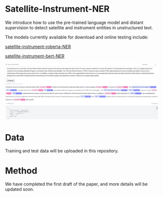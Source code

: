 # Satellite-Instrument-NER
We introduce how to use the pre-trained language model and distant supervision to detect satellite and instrument entities in unstructured text.

The models currently available for download and online testing include:

[satellite-instrument-roberta-NER](https://huggingface.co/m-lin20/satellite-instrument-roberta-NER)

[satellite-instrument-bert-NER](https://huggingface.co/m-lin20/satellite-instrument-bert-NER)

![alt online example](./doc/online_example.png)

# Data
Training and test data will be uploaded in this repository.

# Method
We have completed the first draft of the paper, and more details will be updated soon.